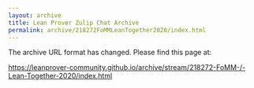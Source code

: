 ```yaml
---
layout: archive
title: Lean Prover Zulip Chat Archive
permalink: archive/218272FoMMLeanTogether2020/index.html
---
```


The archive URL format has changed. Please find this page at:

<https://leanprover-community.github.io/archive/stream/218272-FoMM-/-Lean-Together-2020/index.html>